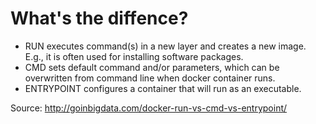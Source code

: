 # What's the diffence?

* RUN executes command(s) in a new layer and creates a new image. E.g., it is often used for installing software packages.
* CMD sets default command and/or parameters, which can be overwritten from command line when docker container runs.
* ENTRYPOINT configures a container that will run as an executable.

Source: http://goinbigdata.com/docker-run-vs-cmd-vs-entrypoint/
